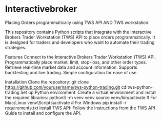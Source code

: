 # Interactivebroker
Placing Orders programmatically using TWS API AND TWS workstation

This repository contains Python scripts that integrate with the Interactive Brokers Trader Workstation (TWS) API to place orders programmatically. It is designed for traders and developers who want to automate their trading strategies.


Features
Connect to the Interactive Brokers Trader Workstation (TWS) API.
Programmatically place market, limit, stop-loss, and other order types.
Retrieve real-time market data and account information.
Supports backtesting and live trading.
Simple configuration for ease of use.


Installation
Clone the repository:
git clone https://github.com/yourusername/tws-python-trading.git
cd tws-python-trading
Set up Python environment: Create a virtual environment and install the required libraries:
python3 -m venv venv
source venv/bin/activate   # For Mac/Linux
venv\Scripts\activate      # For Windows
pip install -r requirements.txt
Install TWS API: Follow the instructions from the TWS API Guide to install and configure the API.
